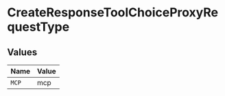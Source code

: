 # CreateResponseToolChoiceProxyRequestType


## Values

| Name  | Value |
| ----- | ----- |
| `MCP` | mcp   |